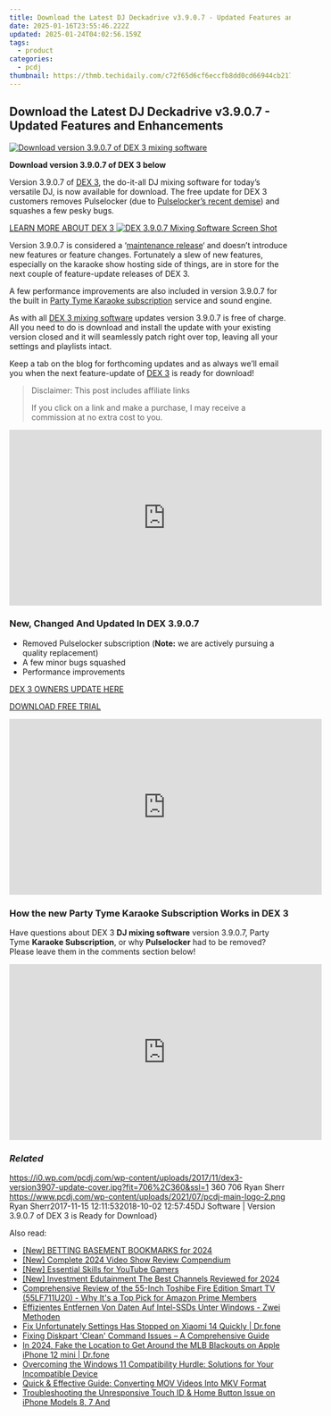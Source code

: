 ```yaml
---
title: Download the Latest DJ Deckadrive v3.9.0.7 - Updated Features and Enhancements
date: 2025-01-16T23:55:46.222Z
updated: 2025-01-24T04:02:56.159Z
tags:
  - product
categories:
  - pcdj
thumbnail: https://thmb.techidaily.com/c72f65d6cf6eccfb8dd0cd66944cb2172744b7375f3b2c967f4222ce690bc4fc.jpg
---
```


## Download the Latest DJ Deckadrive v3.9.0.7 - Updated Features and Enhancements

[![Download version 3.9.0.7 of DEX 3 mixing software](https://i0.wp.com/pcdj.com/wp-content/uploads/2017/11/dex3-version3907-update-cover.jpg?resize=706%2C321&ssl=1)](https://i0.wp.com/pcdj.com/wp-content/uploads/2017/11/dex3-version3907-update-cover.jpg?fit=706%2C360&ssl=1 "Download version 3.9.0.7 of DEX 3 mixing software")

**Download version 3.9.0.7 of DEX 3 below**

Version 3.9.0.7 of [DEX 3](https://tools.techidaily.com/pcdj/products/), the do-it-all DJ mixing software for today’s versatile DJ, is now available for download. The free update for DEX 3 customers removes Pulselocker (due to [Pulselocker’s recent demise](https://tools.techidaily.com/pcdj/products/)) and squashes a few pesky bugs.

[LEARN MORE ABOUT DEX 3 ![DEX 3.9.0.7 Mixing Software Screen Shot](https://i1.wp.com/pcdj.com/wp-content/uploads/2017/11/dex3907-screenshot.jpg?fit=300%2C169&ssl=1 "DEX 3.9.0.7 Mixing Software Screen Shot")](https://tools.techidaily.com/pcdj/products/)

Version 3.9.0.7 is considered a ‘[maintenance release](https://en.wikipedia.org/wiki/Maintenance%5Frelease)‘ and doesn’t introduce new features or feature changes. Fortunately a slew of new features, especially on the karaoke show hosting side of things, are in store for the next couple of feature-update releases of DEX 3.

A few performance improvements are also included in version 3.9.0.7 for the built in [Party Tyme Karaoke subscription](https://tools.techidaily.com/pcdj/products/) service and sound engine.

As with all [DEX 3 mixing software](https://tools.techidaily.com/pcdj/products/) updates version 3.9.0.7 is free of charge. All you need to do is download and install the update with your existing version closed and it will seamlessly patch right over top, leaving all your settings and playlists intact.

Keep a tab on the blog for forthcoming updates and as always we’ll email you when the next feature-update of [DEX 3](https://tools.techidaily.com/pcdj/products/) is ready for download!

>  Disclaimer: This post includes affiliate links
>
>  If you click on a link and make a purchase, I may receive a commission at no extra cost to you.
>

<!-- affiliate ads begin -->
<iframe width="560" height="315" src="https://www.youtube.com/embed/e4Nt2xXXtmE?si=CtKwFry4b0AJXnaN" title="YouTube video player" frameborder="0" allow="accelerometer; autoplay; clipboard-write; encrypted-media; gyroscope; picture-in-picture; web-share" referrerpolicy="strict-origin-when-cross-origin" allowfullscreen></iframe>
<!-- affiliate ads end -->

### New, Changed And Updated In DEX 3.9.0.7

* Removed Pulselocker subscription (**Note:** we are actively pursuing a quality replacement)
* A few minor bugs squashed
* Performance improvements

[DEX 3 OWNERS UPDATE HERE](https://tools.techidaily.com/pcdj/products/)

[DOWNLOAD FREE TRIAL](https://tools.techidaily.com/pcdj/products/)

<!-- affiliate ads begin -->
<iframe width="560" height="315" src="https://www.youtube.com/embed/kx-Pb0otJCs?si=Mvr49yQVesmJA8-O" title="YouTube video player" frameborder="0" allow="accelerometer; autoplay; clipboard-write; encrypted-media; gyroscope; picture-in-picture; web-share" referrerpolicy="strict-origin-when-cross-origin" allowfullscreen></iframe>
<!-- affiliate ads end -->

### How the new Party Tyme Karaoke Subscription Works in DEX 3

Have questions about DEX 3 **DJ mixing software** version 3.9.0.7, Party Tyme **Karaoke Subscription**, or why **Pulselocker** had to be removed? Please leave them in the comments section below!

<!-- affiliate ads begin -->
<iframe width="560" height="315" src="https://www.youtube.com/embed/jnITUsxMz5s?si=ohwRVH6eWhVnC6Xf" title="YouTube video player" frameborder="0" allow="accelerometer; autoplay; clipboard-write; encrypted-media; gyroscope; picture-in-picture; web-share" referrerpolicy="strict-origin-when-cross-origin" allowfullscreen></iframe>
<!-- affiliate ads end -->

### _Related_

https://i0.wp.com/pcdj.com/wp-content/uploads/2017/11/dex3-version3907-update-cover.jpg?fit=706%2C360&ssl=1 360 706 Ryan Sherr https://www.pcdj.com/wp-content/uploads/2021/07/pcdj-main-logo-2.png Ryan Sherr2017-11-15 12:11:532018-10-02 12:57:45DJ Software | Version 3.9.0.7 of DEX 3 is Ready for Download}

<ins class="adsbygoogle"
     style="display:block"
     data-ad-format="autorelaxed"
     data-ad-client="ca-pub-7571918770474297"
     data-ad-slot="1223367746"></ins>

<ins class="adsbygoogle"
     style="display:block"
     data-ad-client="ca-pub-7571918770474297"
     data-ad-slot="8358498916"
     data-ad-format="auto"
     data-full-width-responsive="true"></ins>

<span class="atpl-alsoreadstyle">Also read:</span>
<div><ul>
<li><a href="https://article-knowledge.techidaily.com/new-betting-basement-bookmarks-for-2024/"><u>[New] BETTING BASEMENT BOOKMARKS for 2024</u></a></li>
<li><a href="https://extra-information.techidaily.com/new-complete-2024-video-show-review-compendium/"><u>[New] Complete 2024 Video Show Review Compendium</u></a></li>
<li><a href="https://youtube-videos.techidaily.com/new-essential-skills-for-youtube-gamers/"><u>[New] Essential Skills for YouTube Gamers</u></a></li>
<li><a href="https://youtube-blog.techidaily.com/nvestment-edutainment-the-best-channels-reviewed-for-2024/"><u>[New] Investment Edutainment The Best Channels Reviewed for 2024</u></a></li>
<li><a href="https://buynow-info.techidaily.com/comprehensive-review-of-the-55-inch-toshibe-fire-edition-smart-tv-55lf711u20-why-its-a-top-pick-for-amazon-prime-members/"><u>Comprehensive Review of the 55-Inch Toshibe Fire Edition Smart TV (55LF711U20) - Why It's a Top Pick for Amazon Prime Members</u></a></li>
<li><a href="https://discover-able.techidaily.com/effizientes-entfernen-von-daten-auf-intel-ssds-unter-windows-zwei-methoden/"><u>Effizientes Entfernen Von Daten Auf Intel-SSDs Unter Windows - Zwei Methoden</u></a></li>
<li><a href="https://howto.techidaily.com/fix-unfortunately-settings-has-stopped-on-xiaomi-14-quickly-drfone-by-drfone-fix-android-problems-fix-android-problems/"><u>Fix Unfortunately Settings Has Stopped on Xiaomi 14 Quickly | Dr.fone</u></a></li>
<li><a href="https://discover-able.techidaily.com/fixing-diskpart-clean-command-issues-a-comprehensive-guide/"><u>Fixing Diskpart 'Clean' Command Issues – A Comprehensive Guide</u></a></li>
<li><a href="https://review-topics.techidaily.com/in-2024-fake-the-location-to-get-around-the-mlb-blackouts-on-apple-iphone-12-mini-drfone-by-drfone-virtual-ios/"><u>In 2024, Fake the Location to Get Around the MLB Blackouts on Apple iPhone 12 mini | Dr.fone</u></a></li>
<li><a href="https://discover-able.techidaily.com/overcoming-the-windows-11-compatibility-hurdle-solutions-for-your-incompatible-device/"><u>Overcoming the Windows 11 Compatibility Hurdle: Solutions for Your Incompatible Device</u></a></li>
<li><a href="https://tech-savvy.techidaily.com/quick-and-effective-guide-converting-mov-videos-into-mkv-format/"><u>Quick & Effective Guide: Converting MOV Videos Into MKV Format</u></a></li>
<li><a href="https://discover-able.techidaily.com/troubleshooting-the-unresponsive-touch-id-and-home-button-issue-on-iphone-models-8-7-and/"><u>Troubleshooting the Unresponsive Touch ID & Home Button Issue on iPhone Models 8, 7 And</u></a></li>
</ul></div>

